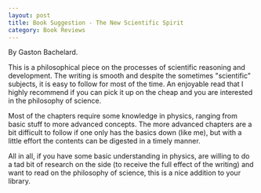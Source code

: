 ```yaml
---
layout: post
title: Book Suggestion - The New Scientific Spirit
category: Book Reviews
---
```


By Gaston Bachelard.

This is a philosophical piece on the processes of scientific reasoning and development. The writing is smooth and despite the sometimes "scientific" subjects, it is easy to follow for most of the time. An enjoyable read that I highly recommend if you can pick it up on the cheap and you are interested in the philosophy of science.

Most of the chapters require some knowledge in physics, ranging from basic stuff to more advanced concepts. The more advanced chapters are a bit difficult to follow if one only has the basics down (like me), but with a little effort the contents can be digested in a timely manner.

All in all, if you have some basic understanding in physics, are willing to do a tad bit of research on the side (to receive the full effect of the writing) and want to read on the philosophy of science, this is a nice addition to your library.
